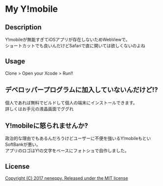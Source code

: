 # My Y!mobile
## Description
Y!mobileが無能すぎてiOSアプリが存在しないためWebViewで。  
ショートカットでも良いんだけどSafariで直に開いては欲しくないのよね

## Usage
Clone > Open your Xcode > Run!!

## デベロッパープログラムに加入していないんだけど!?
個人であれば無料でビルドして個人の端末にインストールできます。  
詳しくはお手元の液晶画面でググれ

## Y!mobileに怒られませんか?
政治的な理由でもあるんだろうけどユーザーに不便を強いるY!mobileもといSoftBankが悪い。  
アプリのロゴはY!の文字をベースにフォトショで自作しました。

## License
[Copyright (C) 2017 neneppy. Released under the MIT license](https://github.com/neneppy/license)

